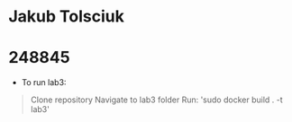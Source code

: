 # Jakub Tolsciuk
# 248845
- To run lab3:
> Clone repository
> Navigate to lab3 folder
> Run: 'sudo docker build . -t lab3'